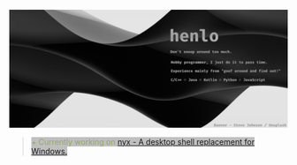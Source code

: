 ![Banner](./assets/banner.png)

> <span style="color:#8dab5c; background-color:#0000003f;text-decoration:none;">+ Currently working on <a href="https://github.com/GrainyBlob/nyx">nyx - A desktop shell replacement for Windows.</a></span>
